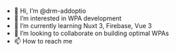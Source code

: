 - 👋 Hi, I’m @drm-addoptio
- 👀 I’m interested in WPA development
- 🌱 I’m currently learning Nuxt 3, Firebase, Vue 3
- 💞️ I’m looking to collaborate on building optimal WPAs
- 📫 How to reach me 

<!---
drm-addoptio/drm-addoptio is a ✨ special ✨ repository because its `README.md` (this file) appears on your GitHub profile.
You can click the Preview link to take a look at your changes.
--->
